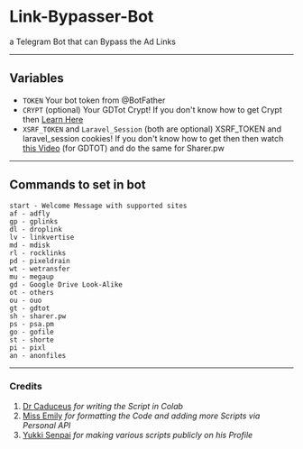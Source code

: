 # Link-Bypasser-Bot

a Telegram Bot that can Bypass the Ad Links

---

## Variables

- `TOKEN` Your bot token from @BotFather
- `CRYPT` (optional) Your GDTot Crypt! If you don't know how to get Crypt then [Learn Here](https://www.youtube.com/watch?v=EfZ29CotRSU)
- `XSRF_TOKEN` and `Laravel_Session` (both are optional) XSRF_TOKEN and laravel_session cookies! If you don't know how to get then then watch [this Video](https://www.youtube.com/watch?v=EfZ29CotRSU) (for GDTOT) and do the same for Sharer.pw
---


## Commands to set in bot

```
start - Welcome Message with supported sites
af - adfly
gp - gplinks
dl - droplink
lv - linkvertise
md - mdisk
rl - rocklinks
pd - pixeldrain
wt - wetransfer
mu - megaup
gd - Google Drive Look-Alike
ot - others
ou - ouo
gt - gdtot
sh - sharer.pw
ps - psa.pm
go - gofile
st - shorte
pi - pixl
an - anonfiles
```
---

### Credits
1. [Dr Caduceus](https://github.com/TheCaduceus) <i> for writing the Script in Colab </i>
2. [Miss Emily](https://github.com/missemily2022) <i> for formatting the Code and adding more Scripts via Personal API </i>
3. [Yukki Senpai](https://github.com/xcscxr) <i> for making various scripts publicly on his Profile </i>
